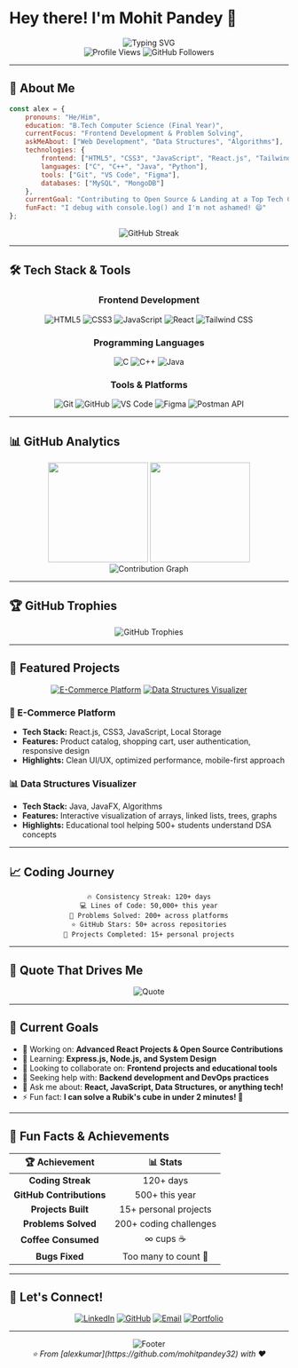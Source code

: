 # Hey there! I'm Mohit Pandey 👋

<div align="center">
  <img src="https://readme-typing-svg.herokuapp.com?font=Fira+Code&size=30&duration=3000&pause=1000&color=6366F1&center=true&vCenter=true&width=600&lines=B.Tech+Computer+Science+Student;Passionate+Frontend+Developer;Problem+Solving+Enthusiast;Always+Learning+%26+Growing!" alt="Typing SVG" />
</div>

<div align="center">
  <img src="https://komarev.com/ghpvc/?username=alexkumar&label=Profile%20views&color=6366f1&style=flat" alt="Profile Views" />
  <img src="https://img.shields.io/github/followers/alexkumar?label=Followers&style=social" alt="GitHub Followers" />
</div>

---

## 🚀 About Me

```javascript
const alex = {
    pronouns: "He/Him",
    education: "B.Tech Computer Science (Final Year)",
    currentFocus: "Frontend Development & Problem Solving",
    askMeAbout: ["Web Development", "Data Structures", "Algorithms"],
    technologies: {
        frontend: ["HTML5", "CSS3", "JavaScript", "React.js", "Tailwind CSS"],
        languages: ["C", "C++", "Java", "Python"],
        tools: ["Git", "VS Code", "Figma"],
        databases: ["MySQL", "MongoDB"]
    },
    currentGoal: "Contributing to Open Source & Landing at a Top Tech Company",
    funFact: "I debug with console.log() and I'm not ashamed! 😄"
};
```

<div align="center">
  <img src="https://github-readme-streak-stats.herokuapp.com/?user=mohit&theme=tokyonight&hide_border=true" alt="GitHub Streak" />
</div>

---

## 🛠️ Tech Stack & Tools

<div align="center">

### Frontend Development
![HTML5](https://img.shields.io/badge/HTML5-E34F26?style=for-the-badge&logo=html5&logoColor=white)
![CSS3](https://img.shields.io/badge/CSS3-1572B6?style=for-the-badge&logo=css3&logoColor=white)
![JavaScript](https://img.shields.io/badge/JavaScript-F7DF1E?style=for-the-badge&logo=javascript&logoColor=black)
![React](https://img.shields.io/badge/React-20232A?style=for-the-badge&logo=react&logoColor=61DAFB)
![Tailwind CSS](https://img.shields.io/badge/Tailwind_CSS-38B2AC?style=for-the-badge&logo=tailwind-css&logoColor=white)

### Programming Languages
![C](https://img.shields.io/badge/C-00599C?style=for-the-badge&logo=c&logoColor=white)
![C++](https://img.shields.io/badge/C++-00599C?style=for-the-badge&logo=c%2B%2B&logoColor=white)
![Java](https://img.shields.io/badge/Java-ED8B00?style=for-the-badge&logo=java&logoColor=white)


### Tools & Platforms
![Git](https://img.shields.io/badge/Git-F05032?style=for-the-badge&logo=git&logoColor=white)
![GitHub](https://img.shields.io/badge/GitHub-100000?style=for-the-badge&logo=github&logoColor=white)
![VS Code](https://img.shields.io/badge/VS_Code-007ACC?style=for-the-badge&logo=visual-studio-code&logoColor=white)
![Figma](https://img.shields.io/badge/Figma-F24E1E?style=for-the-badge&logo=figma&logoColor=white)
![Postman API](https://img.shields.io/badge/Postman-FF6C37?style=for-the-badge&logo=Postman&logoColor=white)

</div>

---

## 📊 GitHub Analytics

<div align="center">
  <img height="180em" src="https://github-readme-stats.vercel.app/api?username=mohit&show_icons=true&theme=tokyonight&include_all_commits=true&count_private=true&hide_border=true"/>
  <img height="180em" src="https://github-readme-stats.vercel.app/api/top-langs/?username=mohit&layout=compact&langs_count=8&theme=tokyonight&hide_border=true"/>
</div>

<div align="center">
  <img src="https://github-readme-activity-graph.vercel.app/graph?username=mohit&theme=tokyo-night&hide_border=true&area=true" alt="Contribution Graph" />
</div>

---

## 🏆 GitHub Trophies

<div align="center">
  <img src="https://github-profile-trophy.vercel.app/?username=mohit&theme=tokyonight&no-frame=true&no-bg=false&margin-w=4&row=1" alt="GitHub Trophies" />
</div>

---

## 🚀 Featured Projects

<div align="center">

[![E-Commerce Platform](https://github-readme-stats.vercel.app/api/pin/?username=mohit&repo=ecommerce-platform&theme=tokyonight&hide_border=true)](https://github.com/mohit/ecommerce-platform)
[![Data Structures Visualizer](https://github-readme-stats.vercel.app/api/pin/?username=mohit&repo=ds-visualizer&theme=tokyonight&hide_border=true)](https://github.com/mohit/ds-visualizer)

</div>

### 🛒 E-Commerce Platform
- **Tech Stack:** React.js, CSS3, JavaScript, Local Storage
- **Features:** Product catalog, shopping cart, user authentication, responsive design
- **Highlights:** Clean UI/UX, optimized performance, mobile-first approach

### 📊 Data Structures Visualizer
- **Tech Stack:** Java, JavaFX, Algorithms
- **Features:** Interactive visualization of arrays, linked lists, trees, graphs
- **Highlights:** Educational tool helping 500+ students understand DSA concepts

---

## 📈 Coding Journey

<div align="center">

```text
🔥 Consistency Streak: 120+ days
💻 Lines of Code: 50,000+ this year
🧩 Problems Solved: 200+ across platforms
⭐ GitHub Stars: 50+ across repositories
🚀 Projects Completed: 15+ personal projects
```

</div>

---

## 💭 Quote That Drives Me

<div align="center">
  <img src="https://quotes-github-readme.vercel.app/api?type=horizontal&theme=tokyonight&quote=Code%20is%20like%20humor.%20When%20you%20have%20to%20explain%20it,%20it's%20bad.&author=Cory%20House" alt="Quote" />
</div>

---

## 🎯 Current Goals

- 🔭 Working on: **Advanced React Projects & Open Source Contributions**
- 🌱 Learning: **Express.js, Node.js, and System Design**
- 👯 Looking to collaborate on: **Frontend projects and educational tools**
- 🤔 Seeking help with: **Backend development and DevOps practices**
- 💬 Ask me about: **React, JavaScript, Data Structures, or anything tech!**
- ⚡ Fun fact: **I can solve a Rubik's cube in under 2 minutes! 🧩**

---

## 🌟 Fun Facts & Achievements

<div align="center">

| 🏆 Achievement | 📊 Stats |
|:---:|:---:|
| **Coding Streak** | 120+ days |
| **GitHub Contributions** | 500+ this year |
| **Projects Built** | 15+ personal projects |
| **Problems Solved** | 200+ coding challenges |
| **Coffee Consumed** | ∞ cups ☕ |
| **Bugs Fixed** | Too many to count 🐛 |

</div>

---

## 🤝 Let's Connect!

<div align="center">

[![LinkedIn](https://img.shields.io/badge/LinkedIn-0077B5?style=for-the-badge&logo=linkedin&logoColor=white)](https://linkedin.com/in/mohit-pandey-02921a277/)
[![GitHub](https://img.shields.io/badge/GitHub-100000?style=for-the-badge&logo=github&logoColor=white)](https://github.com/mohitpandey32)
[![Email](https://img.shields.io/badge/Email-D14836?style=for-the-badge&logo=gmail&logoColor=white)](mailto:pandeymohit@gmail.com)
[![Portfolio](https://img.shields.io/badge/Portfolio-FF5722?style=for-the-badge&logo=todoist&logoColor=white)](https://alexkumar.dev)

</div>

---

<div align="center">
  <img src="https://capsule-render.vercel.app/api?type=waving&color=gradient&height=100&section=footer&text=Thanks%20for%20visiting!&fontSize=16&fontColor=fff&animation=twinkling" alt="Footer" />
</div>

<div align="center">
  <i>⭐ From [alexkumar](https://github.com/mohitpandey32) with ❤️</i>
</div>
